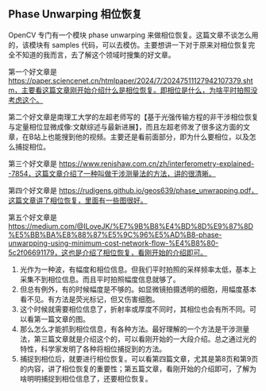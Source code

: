 ## Phase Unwarping 相位恢复

OpenCV 专门有一个模块 phase unwarping 来做相位恢复。这篇文章不谈怎么用的，该模块有 samples 代码，可以去模仿。主要想讲一下对于原来对相位恢复完全不知道的我而言，去了解这个领域时搜集的好文章。

第一个好文章是 https://paper.sciencenet.cn/htmlpaper/2024/7/20247511127942107379.shtm，主要看这篇文章刚开始介绍什么是相位恢复。即相位是什么，为啥平时拍照没考虑这个。

第二个好文章是南理工大学的左超老师写的【基于光强传输方程的非干涉相位恢复与定量相位显微成像:文献综述与最新进展】，而且左超老师发了很多这方面的文章，在B站上也能搜到他的视频。主要还是看前面部分，即为什么要相位，以及怎么捕捉相位。

第三个好文章是 https://www.renishaw.com.cn/zh/interferometry-explained--7854，这篇文章介绍了一种叫做干涉测量法的方法，讲的很清晰。

第四个好文章是 https://rudigens.github.io/geos639/phase_unwrapping.pdf，这篇文章讲了相位恢复，里面有一些图很好。

第五个好文章是 https://medium.com/@ILoveJK/%E7%9B%B8%E4%BD%8D%E9%87%8D%E5%BB%BA%E8%88%87%E5%9C%96%E5%AD%B8-phase-unwarpping-using-minimum-cost-network-flow-%E4%B8%80-5c2f06691179，这也是介绍了相位恢复，看刚开始的介绍即可。

1. 光作为一种波，有幅度和相位信息。但我们平时拍照的采样频率太低，基本上采集不到相位信息。而且平时拍照幅度信息就够了。
2. 但总有例外，有的时候幅度是不够的。如显微镜拍摄透明的细胞，用幅度基本看不见。有方法是荧光标记，但又伤害细胞。
3. 这个时候就需要相位信息了，折射率或厚度不同时，其相位也会有所不同。可以看第一篇文章的图。
4. 那么怎么才能抓到相位信息，有各种方法。最好理解的一个方法是干涉测量法，第三篇文章就是介绍这个的，可以看刚开始的一大段介绍。总之通过光的特性，科学家发明了各种将相位捕捉到的方法。
5. 捕捉到相位后，就要进行相位恢复。可以看第四篇文章，尤其是第8页和第9页的内容，讲了相位恢复的重要性；第五篇文章，看刚开始的介绍即可，了解为啥明明捕捉到相位信息了，还要相位恢复。